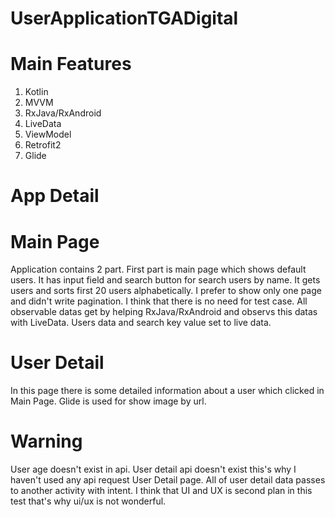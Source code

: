 # UserApplicationTGADigital

# Main Features
1. Kotlin
2. MVVM
3. RxJava/RxAndroid
4. LiveData
5. ViewModel
6. Retrofit2
7. Glide

# App Detail
# Main Page
Application contains 2 part. First part is main page which shows default users. It has input field and search button for search users by name. It gets users and sorts first 20 users alphabetically.
I prefer to show only one page and didn't write pagination. I think that there is no need for test case. All observable datas get by helping RxJava/RxAndroid and observs this datas with LiveData.
Users data and search key value set to live data.

# User Detail 
In this page there is some detailed information about a user which clicked in Main Page. Glide is used for show image by url. 

# Warning 
User age doesn't exist in api.
User detail api doesn't exist this's why I haven't used any api request User Detail page. All of user detail data passes to another activity with intent. 
I think that UI and UX is second plan in this test that's why ui/ux is not wonderful. 
